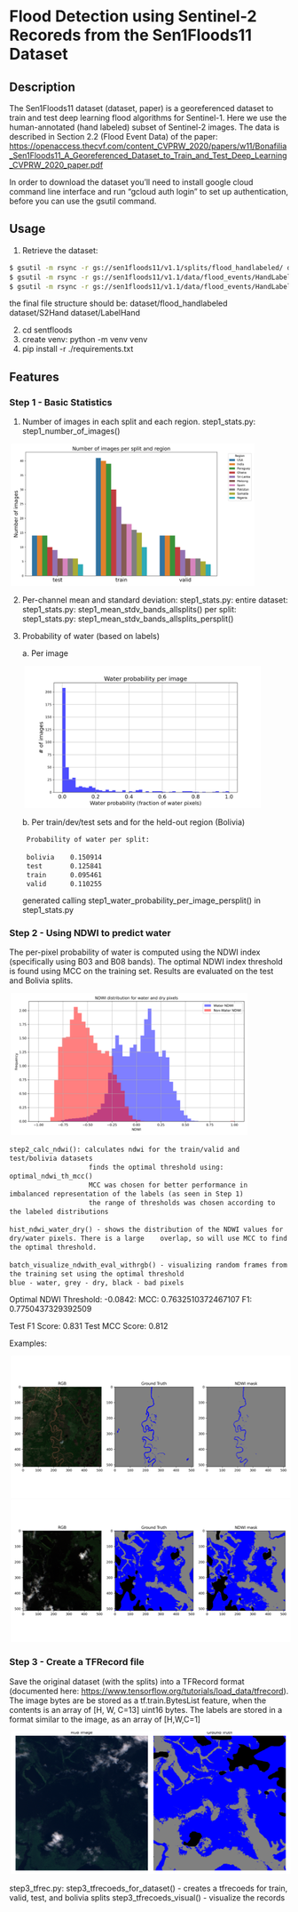 # Flood Detection using Sentinel-2 Recoreds from the Sen1Floods11 Dataset

## Description

The Sen1Floods11 dataset (dataset, paper) is a georeferenced dataset to train and test deep learning flood algorithms for Sentinel-1. Here we use the human-annotated (hand labeled) subset of Sentinel-2 images. The data is described in Section 2.2 (Flood Event Data) of the paper:
https://openaccess.thecvf.com/content_CVPRW_2020/papers/w11/Bonafilia_Sen1Floods11_A_Georeferenced_Dataset_to_Train_and_Test_Deep_Learning_CVPRW_2020_paper.pdf


In order to download the dataset you’ll need to install google cloud command line interface and run “gcloud auth login” to set up authentication, before you can use the gsutil command.

## Usage

1. Retrieve the dataset: 

```bash
$ gsutil -m rsync -r gs://sen1floods11/v1.1/splits/flood_handlabeled/ dataset/flood_handlabeled
$ gsutil -m rsync -r gs://sen1floods11/v1.1/data/flood_events/HandLabeled/LabelHand dataset/LabelHand
$ gsutil -m rsync -r gs://sen1floods11/v1.1/data/flood_events/HandLabeled/S2Hand dataset/S2Hand
```

the final file structure should be:
    dataset/flood_handlabeled
    dataset/S2Hand
    dataset/LabelHand

2. cd sentfloods
3. create venv: python -m venv venv
4. pip install -r ./requirements.txt

## Features

### Step 1 - Basic Statistics
1. Number of images in each split and each region.
    step1_stats.py: step1_number_of_images()

<div>
  <img src="sentfloods/output/step1_images_per_split_and_region.png" height="256" hspace=3 >
</div>

2. Per-channel mean and standard deviation:
    step1_stats.py: 
        entire dataset: step1_stats.py: step1_mean_stdv_bands_allsplits()
        per split: step1_stats.py: step1_mean_stdv_bands_allsplits_persplit()
    
3. Probability of water (based on labels)

    a. Per image
    <div>
    <img src="sentfloods/output/step1_water_probability_per_image.png" height="256" hspace=3 >
    </div>


    b. Per train/dev/test sets and for the held-out region (Bolivia)


        Probability of water per split:

        bolivia    0.150914
        test       0.125841
        train      0.095461
        valid      0.110255


    generated calling step1_water_probability_per_image_persplit() in step1_stats.py

###  Step 2 - Using NDWI to predict water
The per-pixel probability of water is computed using the NDWI index (specifically using B03 and B08 bands). The optimal NDWI index threshold is found using MCC on the training set. Results are evaluated on the test and Bolivia splits.

<div>
  <img src="sentfloods/output/step2_ndwi_hist_water_dry_trainvalid.png" height="256" hspace=3 >
</div>

    step2_calc_ndwi(): calculates ndwi for the train/valid and test/bolivia datasets
                        finds the optimal threshold using: optimal_ndwi_th_mcc()
                        MCC was chosen for better performance in imbalanced representation of the labels (as seen in Step 1) 
                        the range of thresholds was chosen according to the labeled distributions

    hist_ndwi_water_dry() - shows the distribution of the NDWI values for dry/water pixels. There is a large    overlap, so will use MCC to find the optimal threshold. 

    batch_visualize_ndwith_eval_withrgb() - visualizing random frames from the training set using the optimal threshold
    blue - water, grey - dry, black - bad pixels

Optimal NDWI Threshold: -0.0842:
    MCC: 0.7632510372467107
    F1: 0.7750437329392509

Test F1 Score: 0.831
Test MCC Score: 0.812


Examples: 

<div>
  <img src="sentfloods/output/step2_ndwi_threshold_vis_Paraguay_280900_Lab.png" height="256" hspace=3 >
</div>
<div>
  <img src="sentfloods/output/step2_ndwi_threshold_vis_Bolivia_129334_Lab.png" height="256" hspace=3 >
</div>



###  Step 3 - Create a TFRecord file

Save the original dataset (with the splits) into a TFRecord format (documented here:
https://www.tensorflow.org/tutorials/load_data/tfrecord).
The image bytes are be stored as a tf.train.BytesList feature, when the contents is an array of [H, W, C=13] uint16 bytes. The labels are stored in a format similar to the image, as an array of [H,W,C=1]

<div>
  <img src="sentfloods/output/step3/step3_tfrec_vis.png" height="256" hspace=3 >
</div>

step3_tfrec.py: step3_tfrecoeds_for_dataset() - creates a tfrecoeds for train, valid, test, and bolivia splits
                step3_tfrecoeds_visual() - visualize the records



